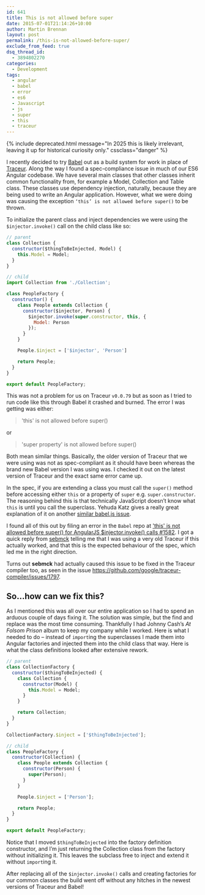 ```yaml
---
id: 641
title: This is not allowed before super
date: 2015-07-01T21:14:26+10:00
author: Martin Brennan
layout: post
permalink: /this-is-not-allowed-before-super/
exclude_from_feed: true
dsq_thread_id:
  - 3894802270
categories:
  - Development
tags:
  - angular
  - babel
  - error
  - es6
  - Javascript
  - js
  - super
  - this
  - traceur
---
```


{% include deprecated.html message="In 2025 this is likely irrelevant, leaving it up for historical curiosity only." cssclass="danger" %}

I recently decided to try [Babel](https://babeljs.io/) out as a build system for work in place of [Traceur](https://github.com/google/traceur-compiler). Along the way I found a spec-compliance issue in much of our ES6 Angular codebase. We have several main classes that other classes inherit common functionality from, for example a Model, Collection and Table class. These classes use dependency injection, naturally, because they are being used to write an Angular application. However, what we were doing was causing the exception `‘this’ is not allowed before super()` to be thrown. <!--more-->

To initialize the parent class and inject dependencies we were using the `$injector.invoke()` call on the child class like so:

```javascript
// parent
class Collection {
  constructor($thingToBeInjected, Model) {
    this.Model = Model;
  }
}

// child
import Collection from './Collection';

class PeopleFactory {
  constructor() {
    class People extends Collection {
      constructor($injector, Person) {
        $injector.invoke(super.constructor, this, {
          Model: Person
        });
      }
    }

    People.$inject = ['$injector', 'Person']

    return People;
  }
}

export default PeopleFactory;
```


This was not a problem for us on Traceur `v0.0.79` but as soon as I tried to run code like this through Babel it crashed and burned. The error I was getting was either:

> 'this' is not allowed before super()

or

> 'super property' is not allowed before super()

Both mean similar things. Basically, the older version of Traceur that we were using was not as spec-compliant as it should have been whereas the brand new Babel version I was using was. I checked it out on the latest version of Traceur and the exact same error came up.

In the spec, if you are extending a class you must call the `super()` method before accessing either `this` or a property of `super` e.g. `super.constructor`. The reasoning behind this is that technically JavaScript doesn’t know what `this` is until you call the superclass. Yehuda Katz gives a really great explanation of it on another [similar babel.js issue](https://phabricator.babeljs.io/T1131).

I found all of this out by filing an error in the `Babel` repo at ['this' is not allowed before super() for AngularJS $injector.invoke() calls #1582](https://phabricator.babeljs.io/T1582). I got a quick reply from [sebmck](https://github.com/sebmck) telling me that I was using a very old Traceur if this actually worked, and that this is the expected behaviour of the spec, which led me in the right direction.

Turns out **sebmck** had actually caused this issue to be fixed in the Traceur compiler too, as seen in the issue <https://github.com/google/traceur-compiler/issues/1797>.

## So…how can we fix this?

As I mentioned this was all over our entire application so I had to spend an arduous couple of days fixing it. The solution was simple, but the find and replace was the most time consuming. Thankfully I had Johnny Cash’s _At Folsom Prison_ album to keep my company while I worked. Here is what I needed to do – instead of `import`ing the superclasses I made them into Angular factories and injected them into the child class that way. Here is what the class definitions looked after extensive rework.

```javascript
// parent
class CollectionFactory {
  constructor($thingToBeInjected) {
    class Collection {
      constructor(Model) {
        this.Model = Model;
      }
    }

    return Collection;
  }
}

CollectionFactory.$inject = ['$thingToBeInjected'];

// child
class PeopleFactory {
  constructor(Collection) {
    class People extends Collection {
      constructor(Person) {
        super(Person);
      }
    }

    People.$inject = ['Person'];

    return People;
  }
}

export default PeopleFactory;
```

Notice that I moved `$thingToBeInjected` into the factory definition constructor, and I’m just returning the Collection class from the factory without initializing it. This leaves the subclass free to inject and extend it without `import`ing it.

After replacing all of the `$injector.invoke()` calls and creating factories for our common classes the build went off without any hitches in the newest versions of Traceur and Babel!

